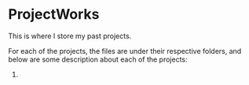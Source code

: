# ProjectWorks
This is where I store my past projects. 

For each of the projects, the files are under their respective folders, and below are some description about each of the projects:

1. 
